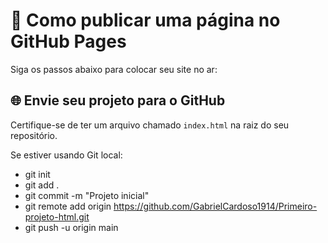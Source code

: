 # 🚀 Como publicar uma página no GitHub Pages

Siga os passos abaixo para colocar seu site no ar:

## 🌐 Envie seu projeto para o GitHub

Certifique-se de ter um arquivo chamado `index.html` na raiz do seu repositório.

Se estiver usando Git local:

* git init
* git add .
* git commit -m "Projeto inicial"
* git remote add origin https://github.com/GabrielCardoso1914/Primeiro-projeto-html.git
* git push -u origin main
